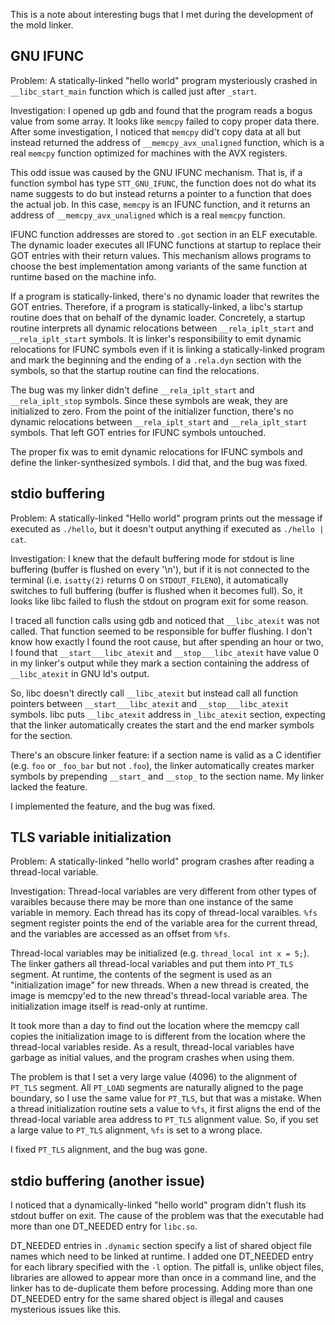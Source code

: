 This is a note about interesting bugs that I met during the
development of the mold linker.

## GNU IFUNC

Problem: A statically-linked "hello world" program mysteriously
crashed in `__libc_start_main` function which is called just after
`_start`.

Investigation: I opened up gdb and found that the program reads a
bogus value from some array. It looks like `memcpy` failed to copy
proper data there.  After some investigation, I noticed that `memcpy`
did't copy data at all but instead returned the address of
`__memcpy_avx_unaligned` function, which is a real `memcpy` function
optimized for machines with the AVX registers.

This odd issue was caused by the GNU IFUNC mechanism.  That is, if a
function symbol has type `STT_GNU_IFUNC`, the function does not do
what its name suggests to do but instead returns a pointer to a
function that does the actual job. In this case, `memcpy` is an IFUNC
function, and it returns an address of `__memcpy_avx_unaligned` which
is a real `memcpy` function.

IFUNC function addresses are stored to `.got` section in an ELF
executable.  The dynamic loader executes all IFUNC functions at
startup to replace their GOT entries with their return values. This
mechanism allows programs to choose the best implementation among
variants of the same function at runtime based on the machine info.

If a program is statically-linked, there's no dynamic loader that
rewrites the GOT entries. Therefore, if a program is
statically-linked, a libc's startup routine does that on behalf of the
dynamic loader. Concretely, a startup routine interprets all dynamic
relocations between `__rela_iplt_start` and `__rela_iplt_start`
symbols.  It is linker's responsibility to emit dynamic relocations
for IFUNC symbols even if it is linking a statically-linked program
and mark the beginning and the ending of a `.rela.dyn` section with
the symbols, so that the startup routine can find the relocations.

The bug was my linker didn't define `__rela_iplt_start` and
`__rela_iplt_stop` symbols. Since these symbols are weak, they are
initialized to zero. From the point of the initializer function,
there's no dynamic relocations between `__rela_iplt_start` and
`__rela_iplt_start` symbols. That left GOT entries for IFUNC symbols
untouched.

The proper fix was to emit dynamic relocations for IFUNC symbols and
define the linker-synthesized symbols. I did that, and the bug was
fixed.

## stdio buffering

Problem: A statically-linked "Hello world" program prints out the
message if executed as `./hello`, but it doesn't output anything if
executed as `./hello | cat`.

Investigation: I knew that the default buffering mode for stdout is
line buffering (buffer is flushed on every '\n'), but if it is not
connected to the terminal (i.e. `isatty(2)` returns 0 on
`STDOUT_FILENO`), it automatically switches to full buffering (buffer
is flushed when it becomes full). So, it looks like libc failed to
flush the stdout on program exit for some reason.

I traced all function calls using gdb and noticed that `__libc_atexit`
was not called. That function seemed to be responsible for buffer
flushing. I don't know how exactly I found the root cause, but after
spending an hour or two, I found that `__start___libc_atexit` and
`__stop___libc_atexit` have value 0 in my linker's output while they
mark a section containing the address of `__libc_atexit` in GNU ld's
output.

So, libc doesn't directly call `__libc_atexit` but instead call all
function pointers between `__start___libc_atexit` and
`__stop___libc_atexit` symbols. libc puts `__libc_atexit` address in
`_libc_atexit` section, expecting that the linker automatically
creates the start and the end marker symbols for the section.

There's an obscure linker feature: if a section name is valid as a C
identifier (e.g. `foo` or `_foo_bar` but not `.foo`), the linker
automatically creates marker symbols by prepending `__start_` and
`__stop_` to the section name. My linker lacked the feature.

I implemented the feature, and the bug was fixed.

## TLS variable initialization

Problem: A statically-linked "hello world" program crashes after
reading a thread-local variable.

Investigation: Thread-local variables are very different from other
types of varaibles because there may be more than one instance of the
same variable in memory. Each thread has its copy of thread-local
varaibles. `%fs` segment register points the end of the variable area
for the current thread, and the variables are accessed as an offset
from `%fs`.

Thread-local variables may be initialized (e.g. `thread_local int x =
5;`). The linker gathers all thread-local variables and put them into
`PT_TLS` segment. At runtime, the contents of the segment is used as
an "initialization image" for new threads. When a new thread is
created, the image is memcpy'ed to the new thread's thread-local
variable area. The initialization image itself is read-only at
runtime.

It took more than a day to find out the location where the memcpy call
copies the initialization image to is different from the location
where the thread-local variables reside. As a result, thread-local
variables have garbage as initial values, and the program crashes when
using them.

The problem is that I set a very large value (4096) to the alignment
of `PT_TLS` segment. All `PT_LOAD` segments are naturally aligned to
the page boundary, so I use the same value for `PT_TLS`, but that was
a mistake. When a thread initialization routine sets a value to `%fs`,
it first aligns the end of the thread-local variable area address to
`PT_TLS` alignment value. So, if you set a large value to `PT_TLS`
alignment, `%fs` is set to a wrong place.

I fixed `PT_TLS` alignment, and the bug was gone.

## stdio buffering (another issue)

I noticed that a dynamically-linked "hello world" program didn't
flush its stdout buffer on exit. The cause of the problem was that the
executable had more than one DT_NEEDED entry for `libc.so`.

DT_NEEDED entries in `.dynamic` section specify a list of shared
object file names which need to be linked at runtime. I added one
DT_NEEDED entry for each library specified with the `-l` option.
The pitfall is, unlike object files, libraries are allowed to
appear more than once in a command line, and the linker has to
de-duplicate them before processing. Adding more than one DT_NEEDED
entry for the same shared object is illegal and causes mysterious
issues like this.
